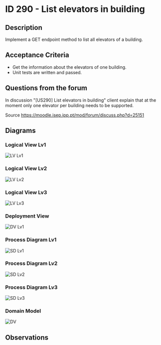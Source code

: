 # ID 290 - List elevators in building

## Description
Implement a GET endpoint method to list all elevators of a building.

## Acceptance Criteria
* Get the information about the elevators of one building.
* Unit tests are written and passed.

## Questions from the forum

In discussion "\[US290] List elevators in building" client explain that at the moment only one elevator per building needs to be supported.

Source https://moodle.isep.ipp.pt/mod/forum/discuss.php?d=25151

## Diagrams

### Logical View Lv1
![LV Lv1](../../diagrams/level1/Logical%20View%20Lv1.svg)

### Logical View Lv2
![LV Lv2](../../diagrams/level2/Logical%20View%20Lv2.svg)

### Logical View Lv3
![LV Lv3](../../diagrams/level3/Logical%20View%20lv3%20(Campus%20Management).svg)

### Deployment View
![DV Lv1](../../diagrams/Deployment%20View.svg)

### Process Diagram Lv1
![SD Lv1](./SD%20Lv1.svg)

### Process Diagram Lv2
![SD Lv2](./SD%20Lv2.svg)

### Process Diagram Lv3
![SD Lv3](./SD%20Lv3.svg)

### Domain Model

![DV](../../diagrams/DM.png)


## Observations